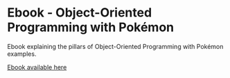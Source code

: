 # Ebook - Object-Oriented Programming with Pokémon

Ebook explaining the pillars of Object-Oriented Programming with Pokémon examples.

[Ebook available here](./ebook_oop.pdf)
